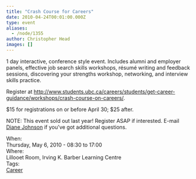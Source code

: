 ```yaml
---
title: "Crash Course for Careers"
date: 2010-04-24T00:01:00.000Z
type: event
aliases:
  - /node/1355
author: Christopher Head
images: []
---
```


<div class="field field-name-body field-type-text-with-summary field-label-hidden"><div class="field-items"><div class="field-item even"><p>1 day interactive, conference style event. Includes alumni and employer panels, effective job search skills workshops, r&#xE9;sum&#xE9; writing and feedback sessions, discovering your strengths workshop, networking, and interview skills practice.</p>
<p>Register at <a href="http://www.students.ubc.ca/careers/students/get-career-guidance/workshops/crash-course-on-careers/">http://www.students.ubc.ca/careers/students/get-career-guidance/workshops/crash-course-on-careers/</a>.</p>
<p>$15 for registrations on or before April 30; $25 after.</p>
<p>NOTE: This event sold out last year! Register ASAP if interested. E-mail <a href="/cdn-cgi/l/email-protection#3e5a575f505b5451567e5d4d104b5c5d105d5f">Diane Johnson</a> if you&apos;ve got additional questions.</p>
</div></div></div><div class="field field-name-field-dates field-type-datetime field-label-above"><div class="field-label">When:&#xA0;</div><div class="field-items"><div class="field-item even"><span class="date-display-single">Thursday, May 6, 2010 - <span class="date-display-range"><span class="date-display-start">08:30</span> to <span class="date-display-end">17:00</span></span></span></div></div></div><div class="field field-name-field-location field-type-text field-label-above"><div class="field-label">Where:&#xA0;</div><div class="field-items"><div class="field-item even">Lillooet Room, Irving K. Barber Learning Centre</div></div></div>    <footer>
    <div class="field field-name-field-tags field-type-taxonomy-term-reference field-label-above"><div class="field-label">Tags:&#xA0;</div><div class="field-items"><div class="field-item even"><a href="/career">Career</a></div></div></div>      </footer>